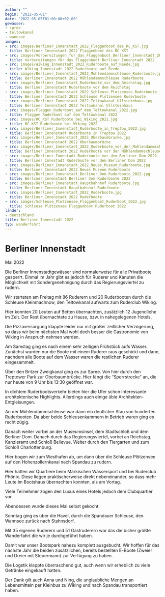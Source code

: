 ```yaml
---
author: ""
begin: "2022-05-01"
date: "2022-05-05T01:00:00+02:00"
gewässer:
- spree
- teltowkanal
- wannsee
images:
- src: images/Berliner_Innenstadt_2022_Flaggenboot_des_RC_KST.jpg
  title: Berliner Innenstadt 2022 Flaggenboot des RC KST
- src: images/Vorbereitungen_fur_das_Flaggenboot_Berliner_Innenstadt_2022.jpg
  title: Vorbereitungen für das Flaggenboot Berliner Innenstadt 2022
- src: images/Wiking_Innenstadt_2022_Ruderboote_auf_Reede.jpg
  title: Wiking Innenstadt 2022 Ruderboote auf Reede
- src: images/Berliner_Innenstadt_2022_Muhlendammschleuse_Ruderboote.jpg
  title: Berliner Innenstadt 2022 Mühlendammschleuse Ruderboote
- src: images/Berliner_Innenstadt_Ruderboote_vor_dem_Reichstag.jpg
  title: Berliner Innenstadt Ruderboote vor dem Reichstag
- src: images/Berliner_Innenstadt_2022_Schleuse_Plotzensee_Ruderboote.jpg
  title: Berliner Innenstadt 2022 Schleuse Plötzensee Ruderboote
- src: images/Berliner_Innenstadt_2022_Teltowkanal_Ullsteinhaus.jpg
  title: Berliner Innenstadt 2022 Teltowkanal Ullsteinhaus
- src: images/Flaggen_Ruderboot_auf_dem_Teltowkanal_2022.jpg
  title: Flaggen Ruderboot auf dem Teltowkanal 2022
- src: images/RC_KST_Ruderboote_bei_Wiking_2022.jpg
  title: RC KST Ruderboote bei Wiking 2022
- src: images/Berliner_Innenstadt_Ruderboote_in_Treptow_2022.jpg
  title: Berliner Innenstadt Ruderboote in Treptow 2022
- src: images/Berliner_Innenstadt_2022_Oberbaumbrucke.jpg
  title: Berliner Innenstadt 2022 Oberbaumbrücke
- src: images/Berliner_Innenstadt_2022_Ruderboote_vor_der_Muhlendammschleuse.jpg
  title: Berliner Innenstadt 2022 Ruderboote vor der Mühlendammschleuse
- src: images/Berliner_Innestadt_Ruderboote_vor_dem_Berliner_Dom_2022.jpg
  title: Berliner Innestadt Ruderboote vor dem Berliner Dom 2022
- src: images/Berliner_Innenstadt_2022_Neues_Museum_Ruderboote.jpg
  title: Berliner Innenstadt 2022 Neues Museum Ruderboote
- src: images/Berliner_Innenstadt_Berliner_Dom_Ruderboote_2022.jpg
  title: Berliner Innenstadt Berliner Dom Ruderboote 2022
- src: images/Berliner_Innenstadt_Hauptbahnhof_Ruderboote.jpg
  title: Berliner Innenstadt Hauptbahnhof Ruderboote
- src: images/Berliner_Innenstadt_2022_Ruderboote.jpg
  title: Berliner Innenstadt 2022 Ruderboote
- src: images/Schleuse_Plotzensee_Flaggenboot_Ruderboot_2022.jpg
  title: Schleuse Plötzensee Flaggenboot Ruderboot 2022
länder: 
- deutschland
title: Berliner Innenstadt 2022
typ: wanderfahrt
---
```


# Berliner Innenstadt


Mai 2022

Die Berliner Innenstadtgewässer sind normalerweise für alle Privatboote gesperrt. Einmal im Jahr gibt es jedoch für Ruderer und Kanuten die Möglichkeit mit Sondergenehmigung durch das Regierungsviertel zu rudern.

Wir starteten am Freitag mit 86 Ruderern und 20 Ruderbooten durch die Schleuse Kleinmachnow, den Teltowkanal aufwärts zum Ruderclub Wiking.

Hier konnten 20 Leuten auf Betten übernachten, zusätzlich 12 Jugendliche im Zelt. Der Rest übernachtete zu Hause, bzw. in nahegelegenen Hotels.

Die Pizzaversorgung klappte leider nur mit großer zeitlicher Verzögerung, so dass wir beim nächsten Mal wohl doch besser die Gastronomie von Wiking in Anspruch nehmen werden.

Am Samstag ging es nach einem sehr zeitigen Frühstück aufs Wasser. Zunächst wurden nur die Boote mit einem Ruderer raus geschickt und dann, nachdem alle Boote auf dem Wasser waren die restlichen Ruderer eingesammelt.

Über den Britzer Zweigkanal ging es zur Spree. Von hier durch den Treptower Park zur Oberbaumbrücke. Hier fängt die “Sperrstrecke” an, die nur heute von 9 Uhr bis 13:30 geöffnet war.

In dichtem Ruderbootsverkehr bieten hier die Ufer schon interessante architektonische Highlights. Allerdings auch einige üble Architekten- Entgleisungen.

An der Mühlendammschleuse war dann ein deutlicher Stau von hunderten Ruderbooten. Da aber beide Schleusenkammern in Betrieb waren ging es recht zügig.

Danach weiter vorbei an der Museumsinsel, dem Stadtschloß und dem Berliner Dom. Danach durch das Regierungsviertel, vorbei an Reichstag, Kanzleramt und Schloß Bellevue. Weiter durch den Tiergarten und zum Schloß Charlottenburg.

Hier bogen wir zum Westhafen ab, um dann über die Schleuse Plötzensee auf den Hohenzollernkanal nach Spandau zu rudern.

Hier hatten wir Quartiere beim Märkischen Wassersport und bei Ruderclub Phönix. Diese liegen praktischerweise direkt nebeneinander, so dass mehr Leute im Bootshaus übernachten konnten, als am Vortag.

Viele Teilnehmer zogen den Luxus eines Hotels jedoch dem Clubquartier vor.

Abendessen wurde dieses Mal selbst gekocht.

Sonntag ging es über die Havel, durch die Spandauer Schleuse, den Wannsee zurück nach Stahnsdorf.

Mit 35 eigenen Ruderern und 51 Gastruderern war das die bisher größte Wanderfahrt die wir je durchgeführt haben.

Damit war unser Bootspark nahezu komplett ausgebucht. Wir hoffen für das nächste Jahr die beiden zusätzlichen, bereits bestellten E-Boote (Zweier und Dreier mit Steuermann) zur Verfügung zu haben.

Die Logstik klappte überraschend gut, auch wenn wir erheblich zu viele Getränke eingekauft hatten.

Der Dank gilt auch Anna und Ning, die unglaubliche Mengen an Lebensmitteln per Kleinbus zu Wiking und nach Spandau transportiert haben.
